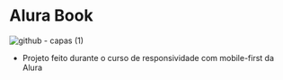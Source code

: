 # Alura Book
![github - capas (1)](https://user-images.githubusercontent.com/109918729/190032806-cbb093da-d1aa-4939-9a5e-236944760b0e.png)

- Projeto feito durante o curso de responsividade com mobile-first da Alura
